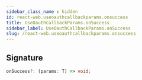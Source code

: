 ```yaml
---
sidebar_class_name : hidden
id: react-web.useoauthcallbackparams.onsuccess
title: UseOauthCallbackParams.onSuccess
sidebar_label: UseOauthCallbackParams.onSuccess
slug: /react-web.useoauthcallbackparams.onsuccess
---
```






## Signature

```typescript
onSuccess?: (params: T) => void;
```
